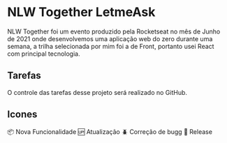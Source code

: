 # NLW Together LetmeAsk

NLW Together foi um evento produzido pela Rocketseat no mês de Junho de 2021 onde desenvolvemos uma aplicação web do zero durante uma semana, a trilha selecionada por mim foi a de Front, portanto usei React com principal tecnologia.
## Tarefas

O controle das tarefas desse projeto será realizado no GitHub.

## Icones

:package: Nova Funcionalidade
:up: Atualização
:beetle: Correção de bugg
:checkered_flag: Release